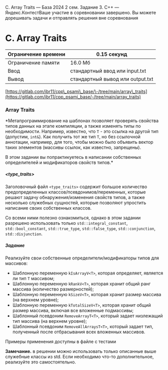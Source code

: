  C. Array Traits — База 2024 2 сем. Задание 3\. C\+\+ — Яндекс.КонтестВаше участие в соревновании завершено. Вы можете дорешивать задачи и отправлять решения вне соревнования


C. Array Traits
===============




| Ограничение времени | 0\.15 секунд |
| --- | --- |
| Ограничение памяти | 16\.0 Мб |
| Ввод | стандартный ввод или input.txt |
| Вывод | стандартный вывод или output.txt |






[https://gitlab.com/ibr11/cpp\_psami\_base/\-/tree/main/array\_traits](https://gitlab.com/ibr11/cpp_psami_base/-/tree/main/array_traits)


### Array Traits


\*Метапрограммирование на шаблонах позволяет проверять свойства типов данных на этапе компиляции, а также изменять типы
 по необходимости. Например, известно, что `T` \- это ссылка на другой тип (допустим, `int&`). Как получить тот же тип
 `T`, но без ссылочной аннотации, например, для того, чтобы можно было объявить вектор таких элементов (массивы ссылок,
 как известно, запрещены).
 


В этом задании вы попрактикуетесь в написании собственных определителей и модификаторов свойств типов.\*


##### \<type\_traits\>


Заголовочный файл `<type_traits>` содержит большое количество предопределенных классов/псевдонимов/переменных, которые
 решают задачу обнаружения/изменения свойств типов, а также несколько служебных сущностей, которые позволяют упростить
 написание своих собственных классов.


Со всеми ними полезно ознакомиться, однако в этом задании разрешено использовать только `std::integral_constant`,
 `std::bool_constant`, `std::true_type`, `std::false_type`, `std::conjunction`, `std::disjunction`.
 


##### Задание


Реализуйте свои собственные определители/модификаторы типов для массивов:


* Шаблонную переменную `kIsArrayV<T>`, которая определяет, является ли тип `T` массивом;
* Шаблонную переменную `kRankV<T>`, которая хранит общий ранг массива (количество размерностей);
* Шаблонную переменную `kSizeV<T>`, которая хранит размер массива (на верхнем уровне);
* Шаблонную переменную `kTotalSizeV<T>`, которая хранит общий размер массива, включая все вложенные подмассивы;
* Шаблонный псевдоним `RemoveArrayT<T>`, который задает низлежащий тип массива (на верхнем уровне);
* Шаблонный псевдоним `RemoveAllArraysT<T>`, который задает тип, полученный после отбрасывания всех вложенных массивов.


Примеры применения доступны в файле с тестами


**Замечание.** в решении можно использовать только описанные выше служебные классы из std. Если необходимо что\-то
 дополнительное, реализуйте это самостоятельно.




